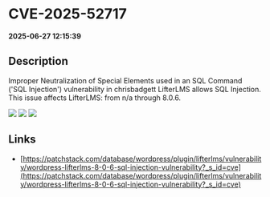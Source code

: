 # CVE-2025-52717

**2025-06-27 12:15:39**

## Description
Improper Neutralization of Special Elements used in an SQL Command ('SQL Injection') vulnerability in chrisbadgett LifterLMS allows SQL Injection. This issue affects LifterLMS: from n/a through 8.0.6.

![](https://img.shields.io/static/v1?label=Score&message=9.3&color=red)
![](https://img.shields.io/static/v1?label=Severity&message=CRITICAL&color=red)
![](https://img.shields.io/static/v1?label=CWE&message=SQL&color=green)

## Links
- [https://patchstack.com/database/wordpress/plugin/lifterlms/vulnerability/wordpress-lifterlms-8-0-6-sql-injection-vulnerability?_s_id=cve](https://patchstack.com/database/wordpress/plugin/lifterlms/vulnerability/wordpress-lifterlms-8-0-6-sql-injection-vulnerability?_s_id=cve)
